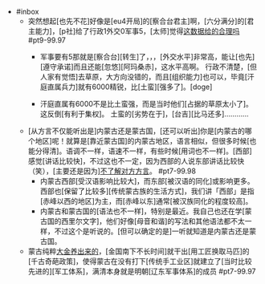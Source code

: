 - #inbox
    - 突然想起[也先不花]好像是[eu4开局]的[察合台君主]啊，[六分满分]的[君主能力]，[p社]给了行政1外交0军事5，[太师]觉得[这数据给的合理吗](https://t.bilibili.com/650141474843787315?tab=2) #pt9-99.97
        - 军事要有5那就是[察合台][转生]了，，，[外交水平]非常高，能让[也先][遵守承诺]而且还能[忽悠][阿玛桑赤]，这水平高啊。
行政不清楚，[但人家有觉悟]去草原，大方向没错的，而且[组织能力]也可以，毕竟[汗庭直属兵力]就有6000精锐，比[土蛮][强多了]。[doge]


        - 汗庭直属有6000不是比土蛮强，而是当时他们[占据的草原太小了]。这反倒[有利于集权]。
土蛮的[劣势在于]，[台吉][比马还多]…………
    - [从方言不仅能听出是]内蒙古还是蒙古国，[还可以听出]你是[内蒙古的哪个地区]呢！就算是[靠近蒙古国]的内蒙古地区，语言相似，但很多时候[也能分得清]。语调不一样，语速不一样，有些时候[用词也不一样]。[西部]感觉[讲话比较快]，不过这也不一定，因为西部的人说东部讲话比较快（笑），[主要还是因为][不了解对方方言](https://zhuanlan.zhihu.com/p/266249234)。 #pt7-99.98
        - 内蒙古西部[受汉语影响比较大]，而东部[被汉语的同化]或影响更多。西部也[保留了比较多][传统蒙古族的生活方式]，我们讲「西部」是指[赤峰以西的地区]为主，而[赤峰以东]通常[被汉族同化的程度较高]。
        - 内蒙古和蒙古国的[语法也不一样]，特别是最近。我自己也还在学[蒙古国的西里尔文字]，他们好像[母音和谐]的写法和其他语法都不太一样，不过这个是听说的。[但可以确定的是]一听就知道是内蒙古还是蒙古国。
    - 蒙古纯粹[大金养出来的](https://bbs.northdy.com/thread-907159-1-1.html)，[金国南下不长时间]就干出[用工匠换取马匹]的[千古奇葩政策]，使得蒙古在没有打下[传统手工业区]就建立了[当时比较先进的][军工体系]，满清本身就是明朝[辽东军事体系]的成员 #pt7-99.97
